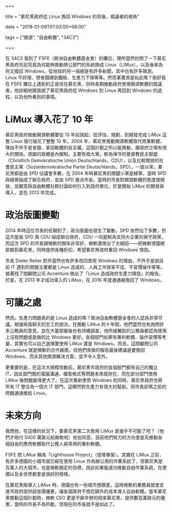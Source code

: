 +++

title = "慕尼黑政府從 Linux 換回 Windows 的背後，倡議者的視角"

date = "2018-01-09T07:03:00+08:00"

tags = ["開源", "自由軟體", "34C3"]

+++

在 34C3 我到了 FSFE（歐洲自由軟體基金會）的攤位，理所當然的問了一下慕尼黑政府先前究竟為何能夠推動將公部門的系統換成 Linux（LiMux），以及後來為何又換回 Windows。從地球的另一端總是有許多新聞，其中也有許多猜測，Linux 不好用、想省錢踢到鐵板、生產力下降等等。然而事實真是如此嗎？剛好我在 FSFE 攤位上遇到的正是住在慕尼黑、同時長期推動政府使用開源軟體的倡議者，他詳細地跟我說了慕尼黑政府從 Windows 到 Linux 再回到 Windows 的過程，以及他所看到的事情。

# LiMux 導入花了 10 年

慕尼黑政府推動開源軟體要從 13 年前說起，從評估、規劃、到開發完成 LiMux 這套 Linux 發行版花了整整 10 年。2004 年，慕尼黑推動開源軟體取代商業軟體，理由不外乎是省錢、拿回軟體的自主權。這個計劃之所以能推動，跟政府立場有很大的關係。德國的政體是內閣制，主要有兩大黨，較為保守的基督教民主聯盟（Christlich Demokratische Union Deutschlands，CDU），以及比較開放的社會民主黨（Sozialdemokratische Partei Deutschlands，SPD），一直以來，慕尼黑都是由 SPD 佔議會多數，在 2004 年時慕尼黑的關鍵小黨是綠黨，當時 SPD 與綠黨組成了聯合政府，並由 SPD 推派市長。當時的市長對開源軟體的態度很開放，並願意與自由軟體社群討論如何引入到政府單位，於是開始 LiMux 的開發與導入，並在 2013 年完成。

# 政治版圖變動

2014 年時這位市長的任期到了，政治版圖也發生了變動，SPD 依然佔了多數，但這次是由 SPD 與 CDU 組成聯合政府，CDU 一向是較為支持大企業的保守政黨，而這次 SPD 的市長跟微軟的關係非常好，微軟還使出了大絕招——把微軟德國總部搬到慕尼黑，同時提供各種折扣，希望慕尼黑政府重回 Windows 懷抱。

市長 Dieter Reiter 對外當然也有許多改回使用 Windows 的理由，不外乎是說目前 IT 遇到的問題主要都是 Linux 造成的、人員工作效率不佳、不習慣操作等等。接著找了間顧問公司 Accenture 做出了「Linux 造成政府生產力降低」的報告。於是，在 2013 年才成功導入的 LiMux，在 2016 年就通通被換回了 Windows。

# 可議之處

然而，生產力問題真的是 Linux 造成的嗎？歐洲自由軟體基金會的人認為非常可議。根據與我聊天的志工的說法，在推動 LiMux 的十年間，他們當然也有詢問許多公務員的意見，並在大量部屬後也有持續調查，他所接觸到的公務員都認為使用上沒有問題或是做的比 Windows 更好。各個部門如果有專利軟體、操作習慣等考量，其實也可以自己選擇要使用 LiMux 還是 Windows。而且，這間顧問公司 Accenture 就是微軟的合作廠商，找他們來做的報告最後建議是要換回 Windows、而非其他開源解決方案，並不令人意外。

更重要的是，在這次大規模改動前，慕尼黑市政府的各個部門都有自己的獨立 IT，因此部門間的電腦溝通、檔案格式等問題本來就存在，而在部分部門使用 LiMux 後問題變得更大了。在這次重新使用 Windows 的同時，慕尼黑政府也將所有 IT 整合為一個大 IT 部門。這顯然對生產力有很大的幫助，但市長卻將之前的問題通通推給 Linux。

# 未來方向

我問他，在這樣的狀況下，要慕尼黑第二次換用 LiMux 是幾乎不可能了吧？（他們才剛付 5000 萬歐元給微軟呢）他也同意，目前他們努力的方向會是先推動各個自由的應用軟體取代公務人員常用的專利軟體。

FSFE 把 LiMux 稱為「Lighthouse Project」（燈塔專案）。其實在 LiMux 之前，有許多德國的小城市就已經在使用 Linux 作為辦公用的作業系統了，但慕尼黑是百萬人的大城市，也是微軟鎖定的目標，因此如果能成功推動自由作業系統，在德國以及全世界都會是很好的榜樣。

在慕尼黑剛導入 LiMux 時，德國也有一些城市想跟進，這時微軟的業務員就會走進市政府提供超低價優惠，讓各個政府不想花額外的成本導入自由軟體。當年慕尼黑推動這個計劃時，微軟 CEO 更是不辭辛勞的飛來慕尼黑，提供數百萬歐元的優惠，當時的市長不為所動，但現在的市長就不是如此了。
